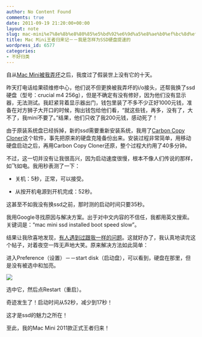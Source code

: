 ```yaml
---
author: No Content Found
comments: true
date: 2011-09-19 21:20:00+00:00
layout: note
slug: mac-mini%e7%8e%8b%e8%80%85%e5%bd%92%e6%9d%a5%e8%ae%b0%ef%bc%8d%ef%bc%8d%e6%88%91%e6%98%af%e6%80%8e%e6%a0%b7%e4%b8%bassd%e7%a1%ac%e7%9b%98%e6%8f%90%e9%80%9f%e7%9a%84
title: Mac Mini王者归来记－－我是怎样为SSD硬盘提速的
wordpress_id: 6577
categories:
- 不好归类
---
```


自从[Mac Mini被我弄坏](http://wangpei.info/post/10096150865/the-birth-of-a-tragety)之后，我度过了假装世上没有它的十天。





昨天打电话给果硕维修中心，他们说不但更换被我弄坏的i/o接头，还帮我换了ssd硬盘（型号：crucial m4 256g），但是不确定有没有修好，因为他们没有显示器，无法测试。我赶紧背着显示器出门，钱包里装了不多不少正好1000元钱，准备在对方狮子大开口的时候，掏出钱包给他们看，“就这些钱，再多，没有了，大不了，我mini不要了。”结果，他们只收了我200元钱，感动死了！





由于原装系统盘已经拆掉，新的ssd需要重新安装系统，我用了[Carbon Copy Cloner](http://www.bombich.com/)这个软件，事先把原来的硬盘克隆备份出来。安装过程非常简单，用移动硬盘启动之后，再用Carbon Copy Cloner还原，整个过程大约用了40多分钟。





不过，这一切并没有让我很高兴，因为启动速度很慢，根本不像人们传说的那样，如飞如电。我用秒表测了一下：





  * 关机：5秒，正常，可以接受。


  * 从按开机电源到开机完成：52秒。



这甚至不如我没有换ssd之前，那时测的启动时间只要35秒。





我用Google寻找原因与解决方案。出于对中文内容的不信任，我都用英文搜索。关键词是：“mac mini ssd installed boot speed slow”。





结果让我欣喜地发现，[有人遇到过跟我一样的问题](http://forums.macrumors.com/archive/index.php//t-691709.html)。这就好办了，我认真地读完这个帖子，对着夜空一阵无声地大笑。原来解决方法如此简单：





进入Preference（设置）－－start disk（启动盘），可以看到，硬盘在那里，但是没有被选中和加亮。





![](http://media.tumblr.com/tumblr_lrsglc04sb1qz6vj8.png)





选中它，然后点Restart（重启）。





奇迹发生了！启动时间从52秒，减少到17秒！





这才是ssd的魅力之所在！





至此，我的Mac Mini 2011款正式王者归来！
